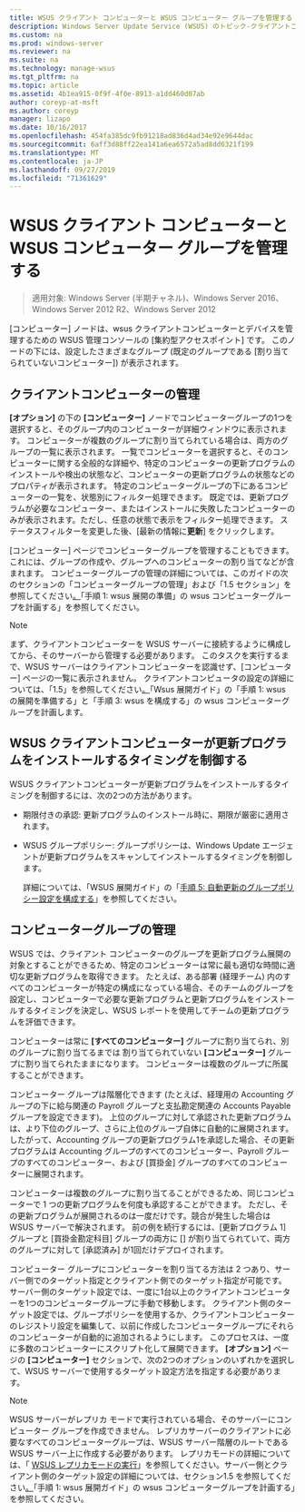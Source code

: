 ```yaml
---
title: WSUS クライアント コンピューターと WSUS コンピューター グループを管理する
description: Windows Server Update Service (WSUS) のトピック-クライアントコンピューターとグループを管理する方法
ms.custom: na
ms.prod: windows-server
ms.reviewer: na
ms.suite: na
ms.technology: manage-wsus
ms.tgt_pltfrm: na
ms.topic: article
ms.assetid: 4b1ea915-0f9f-4f0e-8913-a1dd460d07ab
author: coreyp-at-msft
ms.author: coreyp
manager: lizapo
ms.date: 10/16/2017
ms.openlocfilehash: 454fa385dc9fb91218ad836d4ad34e92e9644dac
ms.sourcegitcommit: 6aff3d88ff22ea141a6ea6572a5ad8dd6321f199
ms.translationtype: MT
ms.contentlocale: ja-JP
ms.lasthandoff: 09/27/2019
ms.locfileid: "71361629"
---
```

# <a name="managing-wsus-client-computers-and-wsus-computer-groups"></a>WSUS クライアント コンピューターと WSUS コンピューター グループを管理する

>適用対象: Windows Server (半期チャネル)、Windows Server 2016、Windows Server 2012 R2、Windows Server 2012

[コンピューター] ノードは、wsus クライアントコンピューターとデバイスを管理するための WSUS 管理コンソールの [集約型アクセスポイント] です。 このノードの下には、設定したさまざまなグループ (既定のグループである [割り当てられていないコンピューター]) が表示されます。

## <a name="managing-client-computers"></a>クライアントコンピューターの管理
**[オプション]** の下の **[コンピューター]** ノードでコンピューターグループの1つを選択すると、そのグループ内のコンピューターが詳細ウィンドウに表示されます。 コンピューターが複数のグループに割り当てられている場合は、両方のグループの一覧に表示されます。 一覧でコンピューターを選択すると、そのコンピューターに関する全般的な詳細や、特定のコンピューターの更新プログラムのインストールや検出の状態など、コンピューターの更新プログラムの状態などのプロパティが表示されます。 特定のコンピューターグループの下にあるコンピューターの一覧を、状態別にフィルター処理できます。 既定では、更新プログラムが必要なコンピューター、またはインストールに失敗したコンピューターのみが表示されます。ただし、任意の状態で表示をフィルター処理できます。 ステータスフィルターを変更した後、[最新の情報に**更新**] をクリックします。

[コンピューター] ページでコンピューターグループを管理することもできます。これには、グループの作成や、グループへのコンピューターの割り当てなどが含まれます。 コンピューターグループの管理の詳細については、このガイドの次のセクションの「コンピューターグループの管理」および「1.5 セクション」を参照してください[。](../plan/plan-your-wsus-deployment.md#15-plan-wsus-computer-groups)「手順 1: wsus 展開の準備」の wsus コンピューターグループを計画する」を参照してください。

> [!NOTE]
> まず、クライアントコンピューターを WSUS サーバーに接続するように構成してから、そのサーバーから管理する必要があります。 このタスクを実行するまで、WSUS サーバーはクライアントコンピューターを認識せず、[コンピューター] ページの一覧に表示されません。 クライアントコンピュータの設定の詳細については、「1.5」を参照してください[。](../plan/plan-your-wsus-deployment.md#15-plan-wsus-computer-groups)「Wsus 展開ガイド」の「手順 1: wsus の展開を準備する」と「手順 3: wsus を構成する」の wsus コンピューターグループを計画します。

## <a name="controlling-when-wsus-client-computers-install-updates"></a>WSUS クライアントコンピューターが更新プログラムをインストールするタイミングを制御する
WSUS クライアントコンピューターが更新プログラムをインストールするタイミングを制御するには、次の2つの方法があります。

-   期限付きの承認: 更新プログラムのインストール時に、期限が厳密に適用されます。

-   WSUS グループポリシー: グループポリシーは、Windows Update エージェントが更新プログラムをスキャンしてインストールするタイミングを制御します。

    詳細については、「WSUS 展開ガイド」の「[手順 5: 自動更新のグループポリシー設定を構成する](../deploy/4-configure-group-policy-settings-for-automatic-updates.md)」を参照してください。

## <a name="managing-computer-groups"></a>コンピューターグループの管理
WSUS では、クライアント コンピューターのグループを更新プログラム展開の対象とすることができるため、特定のコンピューターは常に最も適切な時間に適切な更新プログラムを取得できます。 たとえば、ある部署 (経理チーム) 内のすべてのコンピューターが特定の構成になっている場合、そのチームのグループを設定し、コンピューターで必要な更新プログラムと更新プログラムをインストールするタイミングを決定し、WSUS レポートを使用してチームの更新プログラムを評価できます。

コンピューターは常に **[すべてのコンピューター]** グループに割り当てられ、別のグループに割り当てるまでは 割り当てられていない **[コンピューター]** グループに割り当てられたままになります。 コンピューターは複数のグループに所属することができます。

コンピューター グループは階層化できます (たとえば、経理用の Accounting グループの下に給与関連の Payroll グループと支払勘定関連の Accounts Payable グループを設定できます)。 上位のグループに対して承認された更新プログラムは、より下位のグループ、さらに上位のグループ自体に自動的に展開されます。 したがって、Accounting グループの更新プログラム1を承認した場合、その更新プログラムは Accounting グループのすべてのコンピューター、Payroll グループのすべてのコンピューター、および [買掛金] グループのすべてのコンピューターに展開されます。

コンピューターは複数のグループに割り当てることができるため、同じコンピューターで 1 つの更新プログラムを何度も承認することができます。 ただし、その更新プログラムが展開されるのは一度だけです。競合が発生した場合は WSUS サーバーで解決されます。 前の例を続行するには、[更新プログラム 1] グループと [買掛金勘定科目] グループの両方に [] が割り当てられていて、両方のグループに対して [承認済み] が1回だけデプロイされます。

コンピューター グループにコンピューターを割り当てる方法は 2 つあり、サーバー側でのターゲット指定とクライアント側でのターゲット指定が可能です。 サーバー側のターゲット設定では、一度に1台以上のクライアントコンピューターを1つのコンピューターグループに手動で移動します。 クライアント側のターゲット設定では、グループポリシーを使用するか、クライアントコンピューターのレジストリ設定を編集して、以前に作成したコンピューターグループにそれらのコンピューターが自動的に追加されるようにします。 このプロセスは、一度に多数のコンピューターにスクリプト化して展開できます。 **[オプション]** ページの **[コンピューター]** セクションで、次の2つのオプションのいずれかを選択して、WSUS サーバーで使用するターゲット設定方法を指定する必要があります。

> [!NOTE]
> WSUS サーバーがレプリカ モードで実行されている場合、そのサーバーにコンピューター グループを作成できません。 レプリカサーバーのクライアントに必要なすべてのコンピューターグループは、WSUS サーバー階層のルートである WSUS サーバー上に作成する必要があります。 レプリカモードの詳細については、「 [WSUS レプリカモードの実行](running-wsus-replica-mode.md)」を参照してください。サーバー側とクライアント側のターゲット設定の詳細については、セクション1.5 を参照してください[。](../plan/plan-your-wsus-deployment.md#15-plan-wsus-computer-groups)「手順 1: wsus 展開ガイド」の wsus コンピューターグループを計画する」を参照してください。


